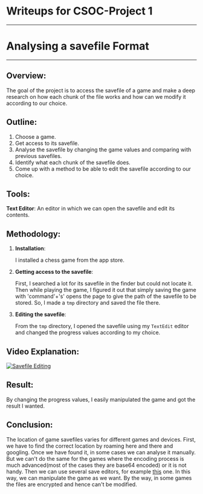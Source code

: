 # Writeups for CSOC-Project 1
---
# Analysing a savefile Format
---
## Overview:

The goal of the project is to access the savefile of a game and make a deep research on how each chunk of the file works and how can we modify it according to our choice.

## Outline:

1. Choose a game.
2. Get access to its savefile.
3. Analyse the savefile by changing the game values and comparing with previous savefiles.
4. Identify what each chunk of the savefile does.
5. Come up with a method to be able to edit the savefile according to our choice.

## Tools:

**Text Editor**: An editor in which we can open the savefile and edit its contents.

## Methodology:
    
 1. **Installation**:
   
    I installed a chess game from the app store.

 2. **Getting access to the savefile**:

    First, I searched a lot for its savefile in the finder but could not locate it. Then while playing the game, I figured it out that simply saving the game with 'command'+'s' opens the page to give the path of the savefile to be stored. So, I made a `tmp` directory and saved the file there. 
 3. **Editing the savefile**:
   
    From the `tmp` directory, I opened the savefile using my `TextEdit` editor and changed the progress values according to my choice.

## Video Explanation:

[![Savefile Editing](https://img.youtube.com/vi/Ud7OlH73U7U/0.jpg)](https://www.youtube.com/watch?v=Ud7OlH73U7U)

## Result:

By changing the progress values, I easily manipulated the game and got the result I wanted.
   
## Conclusion:

The location of game savefiles varies for different games and devices. First, we have to find the correct location by roaming here and there and googling. Once we have found it, in some cases we can analyse it manually. But we can't do the same for the games where the encoding process is much advanced(most of the cases they are base64 encoded) or it is not handy. Then we can use several save editors, for example [this](https://rakion99.github.io/shelter-editor/) one. In this way, we can manipulate the game as we want. By the way, in some games the files are encrypted and hence can't be modified.

